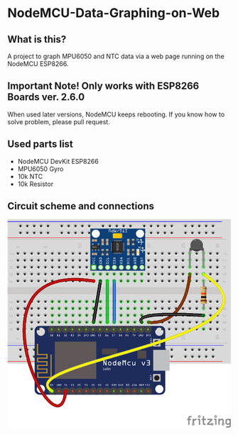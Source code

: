 # NodeMCU-Data-Graphing-on-Web
## What is this?
A project to graph MPU6050 and NTC data via a web page running on the NodeMCU ESP8266.
## Important Note! Only works with ESP8266 Boards ver. 2.6.0
When used later versions, NodeMCU keeps rebooting. If you know how to solve problem, please pull request.
## Used parts list
- NodeMCU DevKit ESP8266
- MPU6050 Gyro 
- 10k NTC
- 10k Resistor

## Circuit scheme and connections

![Scheme](https://raw.githubusercontent.com/prdsmehmetstc/NodeMCU-Data-Graphing-on-Web/master/NodeMCU_DataGrapher_Scheme.png)

